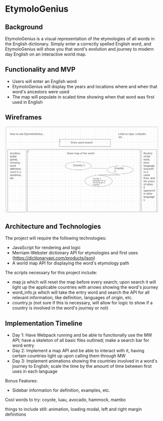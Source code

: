 # EtymoloGenius
## Background
EtymoloGenius is a visual representation of the etymologies of all words in the English dictionary. Simply enter a correctly spelled English word, and EtymoloGenius will show you that word's evolution and journey to modern day English on an interactive world map.

## Functionality and MVP
* Users will enter an English word
* EtymoloGenius will display the years and locations where and when that word's ancestors were used
* The map will populate in scaled time showing when that word was first used in English

## Wireframes

![wireframe](/src/images/wireframe.png)

## Architecture and Technologies
The project will require the following technologies:
* JavaScript for rendering and logic
* Merriam-Webster dictionary API for etymologies and first uses (https://dictionaryapi.com/products/json)
* A world map API for displaying the word's etymology path

The scripts necessary for this project include:
* map.js which will reset the map before every search; upon search it will light up the applicable countries with arrows showing the word's journey
* word_info.js which will take the entry word and search the API for all relevant information, like definition, languages of origin, etc.
* country.js (not sure if this is necessary, will allow for logic to show if a country is involved in the word's journey or not)

## Implementation Timeline
* Day 1: Have Webpack running and be able to functionally use the MW API; have a skeleton of all basic files outlined; make a search bar for word entry
* Day 2: Implement a map API and be able to interact with it, having certain countries light up upon calling them through MW
* Day 3: Implement animations showing the countries involved in a word's journey to English; scale the time by the amount of time between first uses in each language

Bonus Features:
* Sidebar information for definition, examples, etc.


Cool words to try: coyote, luau, avocado, hammock, mambo

things to include still: animation, loading modal, left and right margin definitions